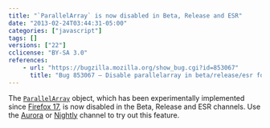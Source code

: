 ```yaml
---
title: "`ParallelArray` is now disabled in Beta, Release and ESR"
date: "2013-02-24T03:44:31-05:00"
categories: ["javascript"]
tags: []
versions: ["22"]
cclicense: "BY-SA 3.0"
references:
    - url: "https://bugzilla.mozilla.org/show_bug.cgi?id=853067"
      title: "Bug 853067 – Disable parallelarray in beta/release/esr for now"
---
```

The [`ParallelArray`](https://developer.mozilla.org/docs/Web/JavaScript/Reference/Global_Objects/ParallelArray) object, which has been experimentally implemented since [Firefox 17](https://developer.mozilla.org/docs/Firefox_17_for_developers), is now disabled in the Beta, Release and ESR channels. Use the [Aurora](https://www.mozilla.org/firefox/aurora/) or [Nightly](https://nightly.mozilla.org/) channel to try out this feature.
